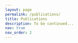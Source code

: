 ```yaml
---
layout: page
permalink: /publications/
title: Publications
description: To be continued...
nav: true
nav_order: 2
---
```


<!-- _pages/publications.md -->

<!-- Bibsearch Feature -->

<!-- {% include bib_search.liquid %} -->

<!-- <div class="publications">

{% bibliography %}

</div> -->
